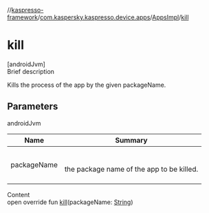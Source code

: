 //[kaspresso-framework](../../index.md)/[com.kaspersky.kaspresso.device.apps](../index.md)/[AppsImpl](index.md)/[kill](kill.md)



# kill  
[androidJvm]  
Brief description  


Kills the process of the app by the given packageName.



## Parameters  
  
androidJvm  
  
|  Name|  Summary| 
|---|---|
| packageName| <br><br>the package name of the app to be killed.<br><br>
  
  
Content  
open override fun [kill](kill.md)(packageName: [String](https://kotlinlang.org/api/latest/jvm/stdlib/kotlin/-string/index.html))  



